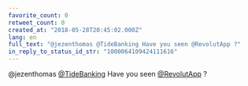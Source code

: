 ```yaml
---
favorite_count: 0
retweet_count: 0
created_at: "2018-05-28T20:45:02.000Z"
lang: en
full_text: "@jezenthomas @TideBanking Have you seen @RevolutApp ?"
in_reply_to_status_id_str: "1000064109424111616"
---
```


@jezenthomas [@TideBanking](https://twitter.com/TideBanking) Have you seen
[@RevolutApp](https://twitter.com/RevolutApp) ?
